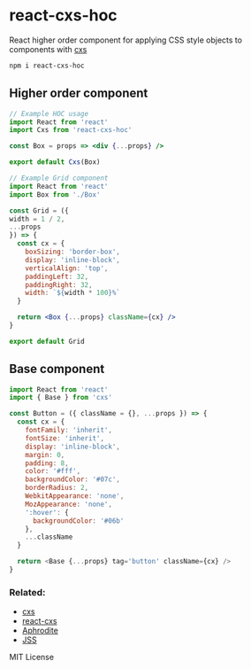 
# react-cxs-hoc

React higher order component for applying CSS style objects to components with [cxs](https://github.com/jxnblk/cxs)

```sh
npm i react-cxs-hoc
```

## Higher order component

```jsx
// Example HOC usage
import React from 'react'
import Cxs from 'react-cxs-hoc'

const Box = props => <div {...props} />

export default Cxs(Box)
```

```jsx
// Example Grid component
import React from 'react'
import Box from './Box'

const Grid = ({
width = 1 / 2,
...props
}) => {
  const cx = {
    boxSizing: 'border-box',
    display: 'inline-block',
    verticalAlign: 'top',
    paddingLeft: 32,
    paddingRight: 32,
    width: `${width * 100}%`
  }

  return <Box {...props} className={cx} />
}

export default Grid
```

## Base component

```js
import React from 'react'
import { Base } from 'cxs'

const Button = ({ className = {}, ...props }) => {
  const cx = {
    fontFamily: 'inherit',
    fontSize: 'inherit',
    display: 'inline-block',
    margin: 0,
    padding: 8,
    color: '#fff',
    backgroundColor: '#07c',
    borderRadius: 2,
    WebkitAppearance: 'none',
    MozAppearance: 'none',
    ':hover': {
      backgroundColor: '#06b'
    },
    ...className
  }

  return <Base {...props} tag='button' className={cx} />
}
```

### Related:

- [cxs](https://github.com/jxnblk/cxs)
- [react-cxs](https://github.com/jxnblk/react-cxs)
- [Aphrodite](https://github.com/Khan/aphrodite)
- [JSS](https://github.com/cssinjs/jss)

MIT License
